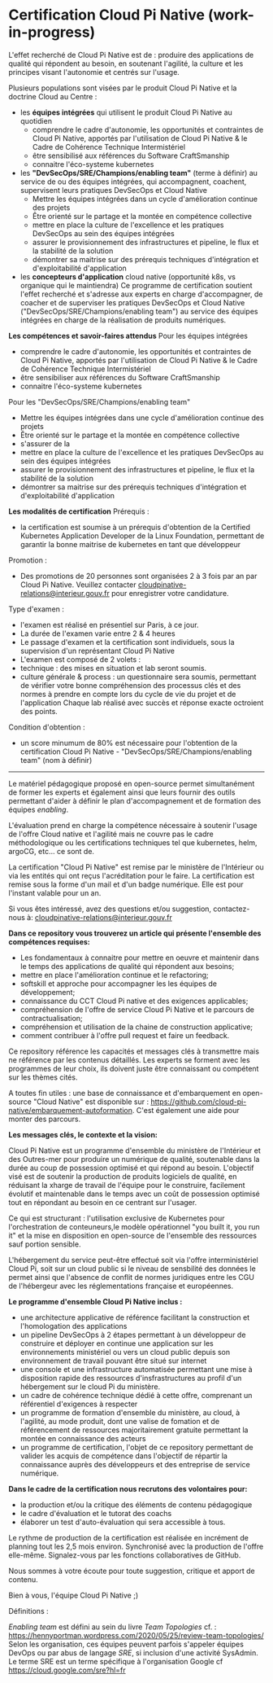# Certification Cloud Pi Native (work-in-progress)

L'effet recherché de Cloud Pi Native est de : produire des applications de qualité qui répondent au besoin, en soutenant l'agilité, la culture et les principes visant l'autonomie et centrés sur l'usage.

Plusieurs populations sont visées par le produit Cloud Pi Native et la doctrine Cloud au Centre :
 * les **équipes intégrées** qui utilisent le produit Cloud Pi Native au quotidien
    * comprendre le cadre d'autonomie, les opportunités et contraintes de Cloud Pi Native, apportés par l'utilisation de Cloud Pi Native & le Cadre de Cohérence Technique Intermistériel
    * être sensibilisé aux références du Software CraftSmanship
    * connaitre l'éco-systeme kubernetes
 * les **"DevSecOps/SRE/Champions/enabling team"** (terme à définir) au service de ou des équipes intégrées, qui accompagnent, coachent, supervisent leurs pratiques DevSecOps et Cloud Native
    * Mettre les équipes intégrées dans un cycle d'amélioration continue des projets
    * Être orienté sur le partage et la montée en compétence collective
    * mettre en place la culture de l'excellence et les pratiques DevSecOps au sein des équipes intégrées
    * assurer le provisionnement des infrastructures et pipeline, le flux et la stabilité de la solution
    * démontrer sa maitrise sur des prérequis techniques d'intégration et d'exploitabilité d'application
 * les **concepteurs d'application** cloud native  (opportunité k8s, vs organique qui le maintiendra)
Ce programme de certification soutient l'effet recherché et s'adresse aux experts en charge d'accompagner, de coacher et de superviser les pratiques DevSecOps et Cloud Native ("DevSecOps/SRE/Champions/enabling team") au service des équipes intégrées en charge de la réalisation de produits numériques.

**Les compétences et savoir-faires attendus**
Pour les équipes intégrées
 * comprendre le cadre d'autonomie, les opportunités et contraintes de Cloud Pi Native, apportés par l'utilisation de Cloud Pi Native & le Cadre de Cohérence Technique Intermistériel
 * être sensibiliser aux références du Software CraftSmanship
 * connaitre l'éco-systeme kubernetes

Pour les "DevSecOps/SRE/Champions/enabling team"
* Mettre les équipes intégrées dans une cycle d'amélioration continue des projets
* Être orienté sur le partage et la montée en compétence collective
* s'assurer de la
* mettre en place la culture de l'excellence et les pratiques DevSecOps au sein des équipes intégrées
* assurer le provisionnement des infrastructures et pipeline, le flux et la stabilité de la solution
* démontrer sa maitrise sur des prérequis techniques d'intégration et d'exploitabilité d'application

**Les modalités de certification**
Prérequis :
* la certification est soumise à un prérequis d'obtention de la Certified Kubernetes Application Developer de la Linux Foundation, permettant de garantir la bonne maitrise de kubernetes en tant que développeur

Promotion :
* Des promotions de 20 personnes sont organisées 2 à 3 fois par an par Cloud Pi Native. Veuillez contacter cloudpinative-relations@interieur.gouv.fr pour enregistrer votre candidature.

Type d'examen :
*  l'examen est réalisé en présentiel sur Paris, à ce jour.
*  La durée de l'examen varie entre 2 & 4 heures
*  Le passage d'examen et la certification sont individuels, sous la supervision d'un représentant Cloud Pi Native
*  L'examen est composé de 2 volets :
  * technique : des mises en situation et lab seront soumis.
  * culture générale & process : un questionnaire sera soumis, permettant de vérifier votre bonne compréhension des processus clés et des normes à prendre en compte lors du cycle de vie du projet et de l'application
  Chaque lab réalisé avec succès et réponse exacte octroient des points.

Condition d'obtention :
* un score minumum de 80% est nécessaire pour l'obtention de la certification Cloud Pi Native - "DevSecOps/SRE/Champions/enabling team" (nom à définir)

-------------

Le matériel pédagogique proposé en open-source permet simultanément de former les experts et également ainsi que leurs fournir des outils permettant d'aider à définir le plan d'accompagnement et de formation des équipes *enabling*.

L'évaluation prend en charge la compétence nécessaire à soutenir l'usage de l'offre Cloud native et l'agilité mais ne couvre pas le cadre méthodologique ou les certifications techniques tel que kubernetes, helm, argoCG, etc...  ce sont de.

La certification "Cloud Pi Native" est remise par le ministère de l'Intérieur ou via les entités qui ont reçus l'acréditation pour le faire. La certification est remise sous la forme d'un mail et d'un badge numérique.
Elle est pour l'instant valable pour un an.

Si vous êtes intéressé, avez des questions et/ou suggestion, contactez-nous à:
<cloudpinative-relations@interieur.gouv.fr>

**Dans ce repository vous trouverez un article qui présente l'ensemble des compétences requises:**

- Les fondamentaux à connaitre pour mettre en oeuvre et maintenir dans le temps des applications de qualité qui répondent aux besoins;
- mettre en place l'amélioration continue et le refactoring;
- softskill et approche pour accompagner les les équipes de développement;
- connaissance du CCT Cloud Pi native et des exigences applicables;
- compréhension de l'offre de service Cloud Pi Native et le parcours de contractualisation;
- compréhension et utilisation de la chaine de construction applicative;
- comment contribuer à l'offre pull request et faire un feedback.

Ce repository référence les capacités et messages clés à transmettre mais ne référence par les contenus détaillés.
Les experts se forment avec les programmes de leur choix, ils doivent juste être connaissant ou compétent sur les thèmes cités.

A toutes fin utiles : une base de connaissance et d'embarquement en open-source "Cloud Native" est disponible sur : <https://github.com/cloud-pi-native/embarquement-autoformation>. C'est également une aide pour monter des parcours.

**Les messages clés, le contexte et la vision:**

Cloud Pi Native est un programme d'ensemble du ministère de l'Intérieur et des Outres-mer pour produire un numérique de qualité, soutenable dans la durée au coup de possession optimisé et qui répond au besoin.
L'objectif visé est de soutenir la production de produits logiciels de qualité, en réduisant la xharge de travail de l'équipe pour le construire, facilement évolutif et maintenable dans le temps avec un coût de possession optimisé tout en répondant au besoin en ce centrant sur l'usager.

Ce qui est structurant : l'utilisation exclusive de Kubernetes pour l'orchestration de conteuneurs,le modèle opérationnel "you built it, you run it" et la mise en disposition en open-source de l'ensemble des ressources sauf portion sensible.

L'hébergement du service peut-être effectué soit via l'offre interministériel Cloud Pi, soit sur un cloud public si le niveau de sensbilité des données le permet ainsi que l'absence de conflit de normes juridiques entre les CGU de l'hébergeur avec les réglementations française et européennes.

**Le programme d'ensemble Cloud Pi Native inclus :**

- une architecture applicative de référence facilitant la construction et l'homologation des applications
- un pipeline DevSecOps à 2 étapes permettant à un développeur de construire et déployer en continue une application sur les environnements ministériel ou vers un cloud public depuis son environnement de travail pouvant être situé sur internet
- une console et une infrastructure automatisée permettant une mise à disposition rapide des ressources d'insfrastructures au profil d'un hébergement sur le cloud Pi du ministère.
- un cadre de cohérence technique dédié à cette offre, comprenant un référentiel d'exigences à respecter
- un programme de formation d'ensemble du ministère, au cloud, à l'agilité, au mode produit, dont une valise de fomation et de référencement de ressources majoritairement gratuite permettant la montée en connaissance des acteurs
- un programme de certification, l'objet de ce repository permettant de valider les acquis de compétence dans l'objectif de répartir la connaissance auprès des développeurs et des entreprise de service numérique.

**Dans le cadre de la certification nous recrutons des volontaires pour:**
- la production et/ou la critique des éléments de contenu pédagogique
- le cadre d'évaluation et le tutorat des coachs
- élaborer un test d'auto-évaluation qui sera accessible à tous.

Le rythme de production de la certification est réalisée en incrément de planning tout les 2,5 mois environ.
Synchronisé avec la production de l'offre elle-même.
 Signalez-vous par les fonctions collaboratives de GitHub.

Nous sommes à votre écoute pour toute suggestion, critique et apport de contenu.

Bien à vous, l'équipe Cloud Pi Native ;)

Définitions :

*Enabling team* est défini au sein du livre *Team Topologies* cf. : <https://hennyportman.wordpress.com/2020/05/25/review-team-topologies/>
Selon les organisation, ces équipes peuvent parfois s'appeler équipes DevOps ou par abus de langage *SRE*, si inclusion d'une activité SysAdmin.
Le terme SRE est un terme spécifique à l'organisation Google cf <https://cloud.google.com/sre?hl=fr>
